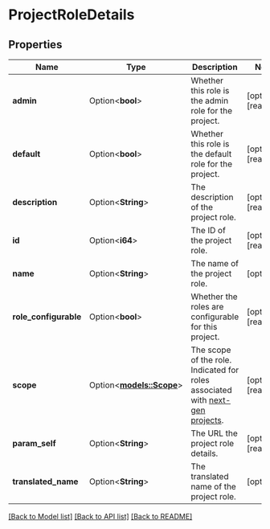 # ProjectRoleDetails

## Properties

Name | Type | Description | Notes
------------ | ------------- | ------------- | -------------
**admin** | Option<**bool**> | Whether this role is the admin role for the project. | [optional][readonly]
**default** | Option<**bool**> | Whether this role is the default role for the project. | [optional][readonly]
**description** | Option<**String**> | The description of the project role. | [optional][readonly]
**id** | Option<**i64**> | The ID of the project role. | [optional][readonly]
**name** | Option<**String**> | The name of the project role. | [optional]
**role_configurable** | Option<**bool**> | Whether the roles are configurable for this project. | [optional][readonly]
**scope** | Option<[**models::Scope**](Scope.md)> | The scope of the role. Indicated for roles associated with [next-gen projects](https://confluence.atlassian.com/x/loMyO). | [optional][readonly]
**param_self** | Option<**String**> | The URL the project role details. | [optional][readonly]
**translated_name** | Option<**String**> | The translated name of the project role. | [optional]

[[Back to Model list]](../README.md#documentation-for-models) [[Back to API list]](../README.md#documentation-for-api-endpoints) [[Back to README]](../README.md)


